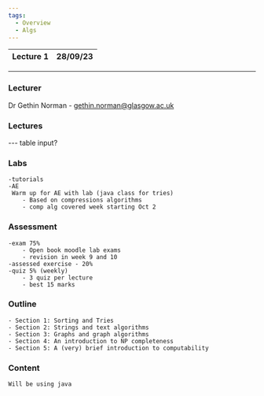 ```yaml
---
tags:
  - Overview
  - Algs
---
```

Lecture 1 | 28/09/23
:-- | --:

---
### Lecturer
Dr Gethin Norman - gethin.norman@glasgow.ac.uk

### Lectures
--- table input?

### Labs
	-tutorials
	-AE
     Warm up for AE with lab (java class for tries)
		- Based on compressions algorithms
		- comp alg covered week starting Oct 2
### Assessment
	-exam 75%
		- Open book moodle lab exams
		- revision in week 9 and 10
	-assessed exercise - 20%
	-quiz 5% (weekly)
		- 3 quiz per lecture
		- best 15 marks

### Outline
	- Section 1: Sorting and Tries
	- Section 2: Strings and text algorithms
	- Section 3: Graphs and graph algorithms
	- Section 4: An introduction to NP completeness
	- Section 5: A (very) brief introduction to computability
### Content
	Will be using java

